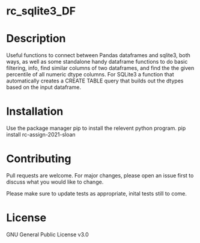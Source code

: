 # rc_sqlite3_DF

# Description
Useful functions to connect between Pandas dataframes and sqlite3, both ways, as well as some standalone handy dataframe functions to do basic filtering, info, find similar columns of two dataframes, and find the the given percentile of all numeric dtype columns. For SQLite3 a function that automatically creates a CREATE TABLE query that builds out the dtypes based on the input dataframe.

# Installation
Use the package manager pip to install the relevent python program.
pip install rc-assign-2021-sloan

# Contributing
Pull requests are welcome. For major changes, please open an issue first to discuss what you would like to change.

Please make sure to update tests as appropriate, inital tests still to come.

# License
GNU General Public License v3.0


